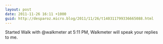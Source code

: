 ```yaml
---
layout: post
date: 2011-11-26 16:11 +1000
guid: http://desparoz.micro.blog/2011/11/26/t140311799336665088.html
---
```

Started Walk with @walkmeter at 5:11 PM, Walkmeter will speak your replies to me.
